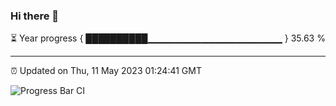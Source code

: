 ### Hi there 👋

⏳ Year progress { ██████████▁▁▁▁▁▁▁▁▁▁▁▁▁▁▁▁▁▁▁▁ } 35.63 %

---

⏰ Updated on Thu, 11 May 2023 01:24:41 GMT

![Progress Bar CI](https://github.com/ZhaoGui/ZhaoGui/workflows/Progress%20Bar%20CI/badge.svg)
